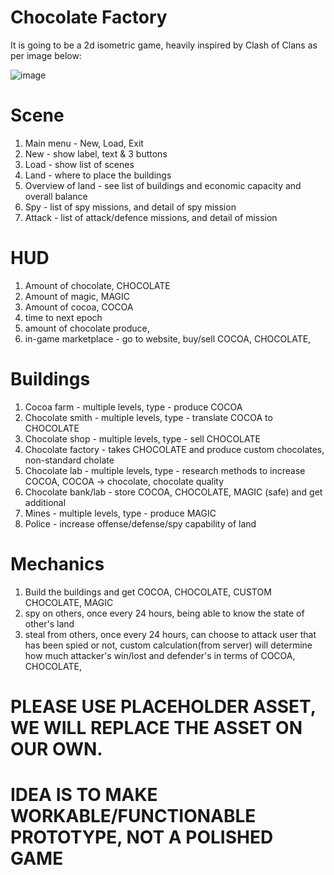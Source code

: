 # Chocolate Factory 

It is going to be a 2d isometric game, heavily inspired by Clash of Clans as per image below: 

![image](https://www.pockettactics.com/wp-content/sites/pockettactics/2022/09/clash-of-clans-bases-2.jpg)


# Scene

1. Main menu - New, Load, Exit
2. New - show label, text & 3 buttons
3. Load - show list of scenes
4. Land - where to place the buildings
5. Overview of land - see list of buildings and economic capacity and overall balance
6. Spy - list of spy missions, and detail of spy mission
7. Attack - list of attack/defence missions, and detail of mission


# HUD

1. Amount of chocolate, CHOCOLATE
1. Amount of magic, MAGIC
1. Amount of cocoa, COCOA
1. time to next epoch
1. amount of chocolate produce, 
1. in-game marketplace - go to website, buy/sell COCOA, CHOCOLATE, 

# Buildings

1. Cocoa farm - multiple levels, type - produce COCOA
2. Chocolate smith - multiple levels, type - translate COCOA to CHOCOLATE
3. Chocolate shop - multiple levels, type - sell CHOCOLATE
4. Chocolate factory - takes CHOCOLATE and produce custom chocolates, non-standard cholate
5. Chocolate lab - multiple levels, type - research methods to increase COCOA, COCOA -> chocolate, chocolate quality
6. Chocolate bank/lab - store COCOA, CHOCOLATE, MAGIC (safe) and get additional
7. Mines - multiple levels, type - produce MAGIC
8. Police - increase offense/defense/spy capability of land

# Mechanics

1. Build the buildings and get COCOA, CHOCOLATE, CUSTOM CHOCOLATE, MAGIC
2. spy on others, once every 24 hours, being able to know the state of other's land
3. steal from others, once every 24 hours, can choose to attack user that has been spied or not, custom calculation(from server)
will determine how much attacker's win/lost and defender's in terms of COCOA, CHOCOLATE,

# PLEASE USE PLACEHOLDER ASSET, WE WILL REPLACE THE ASSET ON OUR OWN.

# IDEA IS TO MAKE WORKABLE/FUNCTIONABLE PROTOTYPE, NOT A POLISHED GAME




